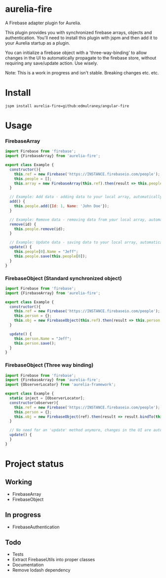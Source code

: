 # aurelia-fire
A Firebase adapter plugin for Aurelia.

This plugin provides you with synchronized firebase arrays, objects and authentication. You'll need to install this plugin with jspm and then add it to your Aurelia startup as a plugin.

You can initialize a firebase object with a 'three-way-binding' to allow changes in the UI to automatically propagate to the firebase store, without requiring any save/update action. Use wisely.

Note: This is a work in progress and isn't stable. Breaking changes etc. etc.

# Install
```
jspm install aurelia-fire=github:edmulraney/angular-fire
```

# Usage

### FirebaseArray ###

```javascript
import Firebase from 'firebase';
import {FirebaseArray} from 'aurelia-fire';

export class Example {
  constructor(){
    this.ref = new Firebase('https://INSTANCE.firebaseio.com/people');
    this.people = [];
    this.array = new FirebaseArray(this.ref).then(result => this.people = result);
  }

  // Example: Add data - adding data to your local array, automatically synchronized to your firebase datastore
  add() {
    this.people.add({Id: 1, Name: 'John Doe'});
  }

  // Example: Remove data - removing data from your local array, automatically synchronized to your firebase datastore
  remove(id) {
    this.people.remove(id);
  }

  // Example: Update data - saving data to your local array, automatically synchronized to your firebase datastore
  update() {
    this.people[0].Name = "Jeff";
    this.people.save(this.people[0]);
  }
}
```

### FirebaseObject (Standard synchronized object) ###
```javascript
import Firebase from 'firebase';
import {FirebaseArray} from 'aurelia-fire';

export class Example {
  constructor(){
    this.ref = new Firebase('https://INSTANCE.firebaseio.com/people');
    this.person = {};
    this.obj = new FirebaseObject(this.ref).then(result => this.person = result);
  }

  update() {
    this.person.Name = "Jeff";
    this.person.save();
  }
}
```

### FirebaseObject (Three way binding) ###
```javascript
import Firebase from 'firebase';
import {FirebaseArray} from 'aurelia-fire';
import {ObserverLocator} from 'aurelia-framework';

export class Example {
  static inject = [ObserverLocator];
  constructor(observer){
    this.ref = new Firebase('https://INSTANCE.firebaseio.com/people');
    this.person = {};
    this.obj = new FirebaseObject(ref).then(result => result.bindTo(this, 'person', observer));
  }

  // No need for an 'update' method anymore, changes in the UI are automatically synchronized to firebase
  update() {
  }
}
```


# Project status
## Working
- FirebaseArray
- FirebaseObject

## In progress
- FirebaseAuthentication

## Todo
- Tests
- Extract FirebaseUtils into proper classes
- Documentation
- Remove lodash dependency
